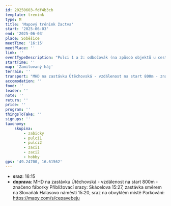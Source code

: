 ```yaml
---
id: 20250603-fdf4b3cb
template: trenink
type: M
title: 'Mapový trénink žactva'
start: '2025-06-03'
end: '2025-06-03'
place: Soběšice
meetTime: '16:15'
meetPlace: ''
link: ''
eventTypeDescription: "Pulci 1 a 2: odbočovák (na způsob objektů u cesty)\t\r\nŽáci 1: linie\t\r\nŽáci 2 a Hobby: had"
startTime: ''
map: 'Zamilovaný háj'
terrain: ''
transport: "MHD na zastávku Útěchovská - vzdálenost na start 800m - značeno fáborky\r\nPřibližovací srazy:\r\nSkácelova 15:27, zastávka směrem na Slovaňák\r\nHalasovo náměstí 15:20, sraz na obvyklém místě\r\nParkování: https://mapy.com/s/cepavebeju"
accomodation: ''
food: ''
leader: ''
note: ''
return: ''
price: ''
program: ''
thingsToTake: ''
signups: ''
taxonomy:
    skupina:
        - zabicky
        - pulci1
        - pulci2
        - zaci1
        - zaci2
        - hobby
gps: '49.24700, 16.61562'
---
```


* **sraz**: 16:15
* **doprava**: MHD na zastávku Útěchovská - vzdálenost na start 800m - značeno fáborky
Přibližovací srazy:
Skácelova 15:27, zastávka směrem na Slovaňák
Halasovo náměstí 15:20, sraz na obvyklém místě
Parkování: https://mapy.com/s/cepavebeju
